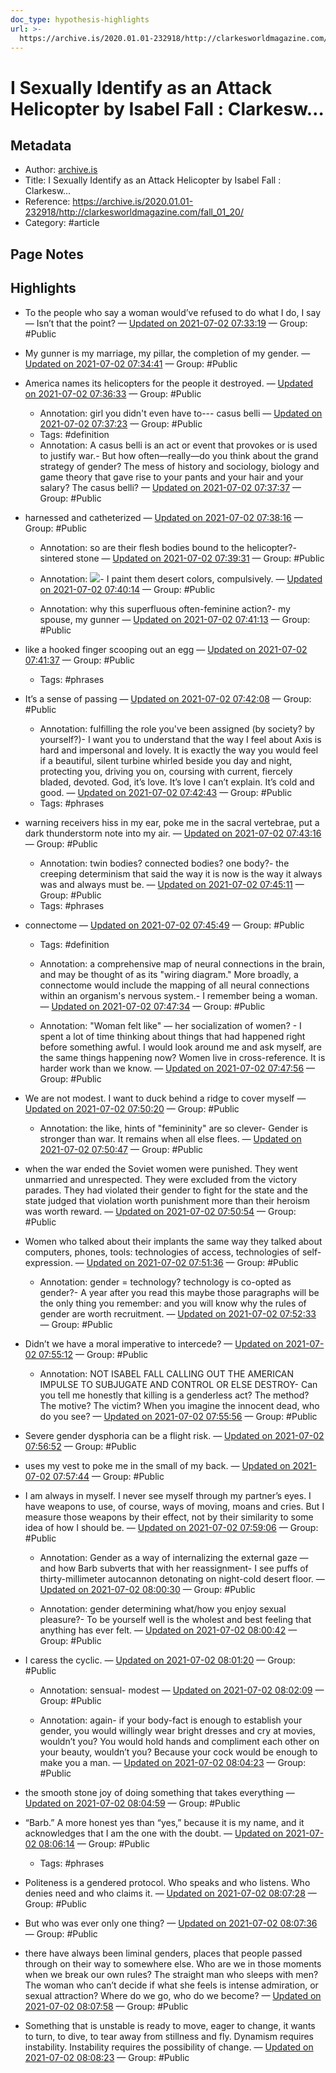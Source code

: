 ```yaml
---
doc_type: hypothesis-highlights
url: >-
  https://archive.is/2020.01.01-232918/http://clarkesworldmagazine.com/fall_01_20/
---
```

# I Sexually Identify as an Attack Helicopter by Isabel Fall : Clarkesw…

## Metadata
- Author: [archive.is]()
- Title: I Sexually Identify as an Attack Helicopter by Isabel Fall : Clarkesw…
- Reference: https://archive.is/2020.01.01-232918/http://clarkesworldmagazine.com/fall_01_20/
- Category: #article

## Page Notes


## Highlights
- To the people who say a woman would’ve refused to do what I do, I say— Isn’t that the point? — [Updated on 2021-07-02 07:33:19](https://hyp.is/VcjMLNq8EeueIENKVlbkFg/archive.is/2020.01.01-232918/http://clarkesworldmagazine.com/fall_01_20/)  — Group: #Public

- My gunner is my marriage, my pillar, the completion of my gender. — [Updated on 2021-07-02 07:34:41](https://hyp.is/huwrbtq8Eeu1ETdvnj3_Wg/archive.is/2020.01.01-232918/http://clarkesworldmagazine.com/fall_01_20/)  — Group: #Public

- America names its helicopters for the people it destroyed. — [Updated on 2021-07-02 07:36:33](https://hyp.is/yconiNq8EeuB1S-yjblrOA/archive.is/2020.01.01-232918/http://clarkesworldmagazine.com/fall_01_20/)  — Group: #Public

   - Annotation: girl you didn't even have to--- casus belli — [Updated on 2021-07-02 07:37:23](https://hyp.is/5zQc6Nq8EeuXivNRbUWdJQ/archive.is/2020.01.01-232918/http://clarkesworldmagazine.com/fall_01_20/)  — Group: #Public
   - Tags: #definition 
   - Annotation: A casus belli is an act or event that provokes or is used to justify war.- But how often—really—do you think about the grand strategy of gender? The mess of history and sociology, biology and game theory that gave rise to your pants and your hair and your salary? The casus belli? — [Updated on 2021-07-02 07:37:37](https://hyp.is/7_Cghtq8EeuRSvPDa9AP5A/archive.is/2020.01.01-232918/http://clarkesworldmagazine.com/fall_01_20/)  — Group: #Public

- harnessed and catheterized — [Updated on 2021-07-02 07:38:16](https://hyp.is/Bwv0qtq9EeuV0sPMPWt-yA/archive.is/2020.01.01-232918/http://clarkesworldmagazine.com/fall_01_20/)  — Group: #Public

   - Annotation: so are their flesh bodies bound to the helicopter?- sintered stone — [Updated on 2021-07-02 07:39:31](https://hyp.is/M3dreNq9EeueIkeUjcMo2Q/archive.is/2020.01.01-232918/http://clarkesworldmagazine.com/fall_01_20/)  — Group: #Public

   - Annotation: ![](https://www.marblesystems.com/wp-content/uploads/2020/11/slabs-sintered-stone-bg-img.jpg)- I paint them desert colors, compulsively. — [Updated on 2021-07-02 07:40:14](https://hyp.is/TQ1PvNq9EeuRABOtrb9oBw/archive.is/2020.01.01-232918/http://clarkesworldmagazine.com/fall_01_20/)  — Group: #Public

   - Annotation: why this superfluous often-feminine action?- my spouse, my gunner — [Updated on 2021-07-02 07:41:13](https://hyp.is/cJv8stq9EeugTMv75H5bzw/archive.is/2020.01.01-232918/http://clarkesworldmagazine.com/fall_01_20/)  — Group: #Public

- like a hooked finger scooping out an egg — [Updated on 2021-07-02 07:41:37](https://hyp.is/ekCUOtq9EeuLCZfWgLkB0g/archive.is/2020.01.01-232918/http://clarkesworldmagazine.com/fall_01_20/)  — Group: #Public
   - Tags: #phrases 
- It’s a sense of passing — [Updated on 2021-07-02 07:42:08](https://hyp.is/kT4GQNq9Eeu0RN9PjeVkGg/archive.is/2020.01.01-232918/http://clarkesworldmagazine.com/fall_01_20/)  — Group: #Public

   - Annotation: fulfilling the role you've been assigned (by society? by yourself?)- I want you to understand that the way I feel about Axis is hard and impersonal and lovely. It is exactly the way you would feel if a beautiful, silent turbine whirled beside you day and night, protecting you, driving you on, coursing with current, fiercely bladed, devoted. God, it’s love. It’s love I can’t explain. It’s cold and good. — [Updated on 2021-07-02 07:42:43](https://hyp.is/peYMvtq9Eeuoz4OKHpoBKA/archive.is/2020.01.01-232918/http://clarkesworldmagazine.com/fall_01_20/)  — Group: #Public
   - Tags: #phrases 
- warning receivers hiss in my ear, poke me in the sacral vertebrae, put a dark thunderstorm note into my air. — [Updated on 2021-07-02 07:43:16](https://hyp.is/uaos2tq9Eeu04Vu8qsUaqw/archive.is/2020.01.01-232918/http://clarkesworldmagazine.com/fall_01_20/)  — Group: #Public

   - Annotation: twin bodies? connected bodies? one body?- the creeping determinism that said the way it is now is the way it always was and always must be. — [Updated on 2021-07-02 07:45:11](https://hyp.is/_j2XONq9EeuXcu8GRDrxhg/archive.is/2020.01.01-232918/http://clarkesworldmagazine.com/fall_01_20/)  — Group: #Public
   - Tags: #phrases 
- connectome — [Updated on 2021-07-02 07:45:49](https://hyp.is/FRKDutq-EeuLDPO8JKyRMw/archive.is/2020.01.01-232918/http://clarkesworldmagazine.com/fall_01_20/)  — Group: #Public
   - Tags: #definition 
   - Annotation: a comprehensive map of neural connections in the brain, and may be thought of as its "wiring diagram." More broadly, a connectome would include the mapping of all neural connections within an organism's nervous system.- I remember being a woman. — [Updated on 2021-07-02 07:47:34](https://hyp.is/U9MrXtq-EeueJkfVyxzrNA/archive.is/2020.01.01-232918/http://clarkesworldmagazine.com/fall_01_20/)  — Group: #Public

   - Annotation: "Woman felt like" — her socialization of women? - I spent a lot of time thinking about things that had happened right before something awful. I would look around me and ask myself, are the same things happening now? Women live in cross-reference. It is harder work than we know. — [Updated on 2021-07-02 07:47:56](https://hyp.is/YNzDoNq-EeuXXH9xHGTWSQ/archive.is/2020.01.01-232918/http://clarkesworldmagazine.com/fall_01_20/)  — Group: #Public

- We are not modest. I want to duck behind a ridge to cover myself — [Updated on 2021-07-02 07:50:20](https://hyp.is/tpAdztq-EeuKPBN8Ga5Q8g/archive.is/2020.01.01-232918/http://clarkesworldmagazine.com/fall_01_20/)  — Group: #Public

   - Annotation: the like, hints of "femininity" are so clever- Gender is stronger than war. It remains when all else flees. — [Updated on 2021-07-02 07:50:47](https://hyp.is/xlo-atq-EeuNG5fGWprSIA/archive.is/2020.01.01-232918/http://clarkesworldmagazine.com/fall_01_20/)  — Group: #Public

- when the war ended the Soviet women were punished. They went unmarried and unrespected. They were excluded from the victory parades. They had violated their gender to fight for the state and the state judged that violation worth punishment more than their heroism was worth reward. — [Updated on 2021-07-02 07:50:54](https://hyp.is/ytlhoNq-Eeu5rk8k0lbr3A/archive.is/2020.01.01-232918/http://clarkesworldmagazine.com/fall_01_20/)  — Group: #Public

- Women who talked about their implants the same way they talked about computers, phones, tools: technologies of access, technologies of self-expression. — [Updated on 2021-07-02 07:51:36](https://hyp.is/44iIcNq-EeuO1G9rousbyg/archive.is/2020.01.01-232918/http://clarkesworldmagazine.com/fall_01_20/)  — Group: #Public

   - Annotation: gender = technology? technology is co-opted as gender?-  A year after you read this maybe those paragraphs will be the only thing you remember: and you will know why the rules of gender are worth recruitment. — [Updated on 2021-07-02 07:52:33](https://hyp.is/BYkFitq_EeuNHAsbuQ4Jsw/archive.is/2020.01.01-232918/http://clarkesworldmagazine.com/fall_01_20/)  — Group: #Public

- Didn’t we have a moral imperative to intercede? — [Updated on 2021-07-02 07:55:12](https://hyp.is/ZNaL1Nq_Eeu5saOz7SqbhA/archive.is/2020.01.01-232918/http://clarkesworldmagazine.com/fall_01_20/)  — Group: #Public

   - Annotation: NOT ISABEL FALL CALLING OUT THE AMERICAN IMPULSE TO SUBJUGATE AND CONTROL OR ELSE DESTROY- Can you tell me honestly that killing is a genderless act? The method? The motive? The victim? When you imagine the innocent dead, who do you see? — [Updated on 2021-07-02 07:55:56](https://hyp.is/fuQUptq_EeuNIX8nnsGPxg/archive.is/2020.01.01-232918/http://clarkesworldmagazine.com/fall_01_20/)  — Group: #Public

- Severe gender dysphoria can be a flight risk. — [Updated on 2021-07-02 07:56:52](https://hyp.is/oGjtBNq_EeuRBoOh5BCUQQ/archive.is/2020.01.01-232918/http://clarkesworldmagazine.com/fall_01_20/)  — Group: #Public

- uses my vest to poke me in the small of my back. — [Updated on 2021-07-02 07:57:44](https://hyp.is/vw3H8tq_Eeu9jMsLF3EKww/archive.is/2020.01.01-232918/http://clarkesworldmagazine.com/fall_01_20/)  — Group: #Public

- I am always in myself. I never see myself through my partner’s eyes. I have weapons to use, of course, ways of moving, moans and cries. But I measure those weapons by their effect, not by their similarity to some idea of how I should be. — [Updated on 2021-07-02 07:59:06](https://hyp.is/8FPqvNq_EeuNJC8rvwaXFg/archive.is/2020.01.01-232918/http://clarkesworldmagazine.com/fall_01_20/)  — Group: #Public

   - Annotation: Gender as a way of internalizing the external gaze — and how Barb subverts that with her reassignment- I see puffs of thirty-millimeter autocannon detonating on night-cold desert floor. — [Updated on 2021-07-02 08:00:30](https://hyp.is/Il3SytrAEeu2Tx-II6W2ig/archive.is/2020.01.01-232918/http://clarkesworldmagazine.com/fall_01_20/)  — Group: #Public

   - Annotation: gender determining what/how you enjoy sexual pleasure?- To be yourself well is the wholest and best feeling that anything has ever felt. — [Updated on 2021-07-02 08:00:42](https://hyp.is/KTo4ctrAEeueMLdQxWeOow/archive.is/2020.01.01-232918/http://clarkesworldmagazine.com/fall_01_20/)  — Group: #Public

- I caress the cyclic. — [Updated on 2021-07-02 08:01:20](https://hyp.is/P_NjuNrAEeuLBOcWWWKotQ/archive.is/2020.01.01-232918/http://clarkesworldmagazine.com/fall_01_20/)  — Group: #Public

   - Annotation: sensual- modest — [Updated on 2021-07-02 08:02:09](https://hyp.is/WyFdDNrAEeuKQMPC0dR4Zw/archive.is/2020.01.01-232918/http://clarkesworldmagazine.com/fall_01_20/)  — Group: #Public

   - Annotation: again- if your body-fact is enough to establish your gender, you would willingly wear bright dresses and cry at movies, wouldn’t you? You would hold hands and compliment each other on your beauty, wouldn’t you? Because your cock would be enough to make you a man. — [Updated on 2021-07-02 08:04:23](https://hyp.is/rSGdTNrAEeuUsQsDXKWrtg/archive.is/2020.01.01-232918/http://clarkesworldmagazine.com/fall_01_20/)  — Group: #Public

- the smooth stone joy of doing something that takes everything — [Updated on 2021-07-02 08:04:59](https://hyp.is/wlrjlNrAEeuLB-ci7wvYyQ/archive.is/2020.01.01-232918/http://clarkesworldmagazine.com/fall_01_20/)  — Group: #Public

- “Barb.” A more honest yes than “yes,” because it is my name, and it acknowledges that I am the one with the doubt. — [Updated on 2021-07-02 08:06:14](https://hyp.is/70vT9NrAEeu1HwdWXIOwGw/archive.is/2020.01.01-232918/http://clarkesworldmagazine.com/fall_01_20/)  — Group: #Public
   - Tags: #phrases 
- Politeness is a gendered protocol. Who speaks and who listens. Who denies need and who claims it. — [Updated on 2021-07-02 08:07:28](https://hyp.is/G1QQdNrBEeuMRf9WQCWU9g/archive.is/2020.01.01-232918/http://clarkesworldmagazine.com/fall_01_20/)  — Group: #Public

- But who was ever only one thing? — [Updated on 2021-07-02 08:07:36](https://hyp.is/H964ftrBEeu9k5Oe5Jy5tw/archive.is/2020.01.01-232918/http://clarkesworldmagazine.com/fall_01_20/)  — Group: #Public

- there have always been liminal genders, places that people passed through on their way to somewhere else. Who are we in those moments when we break our own rules? The straight man who sleeps with men? The woman who can’t decide if what she feels is intense admiration, or sexual attraction? Where do we go, who do we become? — [Updated on 2021-07-02 08:07:58](https://hyp.is/LWmnatrBEeuM0Z-UfMtBtQ/archive.is/2020.01.01-232918/http://clarkesworldmagazine.com/fall_01_20/)  — Group: #Public

- Something that is unstable is ready to move, eager to change, it wants to turn, to dive, to tear away from stillness and fly. Dynamism requires instability. Instability requires the possibility of change. — [Updated on 2021-07-02 08:08:23](https://hyp.is/O-Qu0trBEeuXhIcdiivR4g/archive.is/2020.01.01-232918/http://clarkesworldmagazine.com/fall_01_20/)  — Group: #Public

